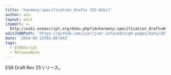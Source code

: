 ```yaml
---
title: 'harmony:specification_drafts [ES Wiki]'
author: azu
layout: post
itemUrl: >-
  http://wiki.ecmascript.org/doku.php?id=harmony:specification_drafts#may_22_2014_draft_rev_25
editJSONPath: 'https://github.com/jser/jser.info/edit/gh-pages/data/2014/05/index.json'
date: '2014-05-23T01:00:04Z'
tags:
  - ECMAScript
  - ReleaseNote
---
```

ES6 Draft Rev 25リリース。

